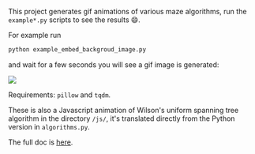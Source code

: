 This project generates gif animations of various maze algorithms, run the `example*.py` scripts to see the results :smile:.

For example run

```bash
python example_embed_backgroud_image.py
```

and wait for a few seconds you will see a gif image is generated:

<img style="margin:0px auto;display:block" src="https://neozhaoliang.github.io/gifmaze/wilson-bfs.gif"/>

Requirements: `pillow` and `tqdm`.

These is also a Javascript animation of Wilson's uniform spanning tree algorithm in the directory `/js/`, it's translated directly from the Python version in `algorithms.py`.

The full doc is [here](https://neozhaoliang.github.io/gifmaze/).
